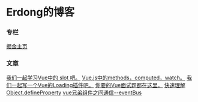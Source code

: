 # Erdong的博客
>>>

### 专栏
>>>
[掘金主页](https://juejin.im/user/57c5258d5bbb5000634b124a)

>>>
### 文章

[我们一起学习Vue中的 slot 吧。](https://juejin.im/post/5d329701e51d45109b01b25b)
[Vue.js中的methods，computed，watch。](https://juejin.im/post/5d30367af265da1b6f43ad78)
[我们一起写一个Vue的Loading插件吧。](https://juejin.im/post/5d15ba136fb9a07ef161961c)
[你要的Vue面试题都在这里。](https://juejin.im/post/5d13436f6fb9a07eca698ba0)
[快速理解Object.defineProperty](https://juejin.im/post/5d06ecf8f265da1bc07e38ef)
[vue兄弟组件之间通信--eventBus](https://juejin.im/post/5d035f6b6fb9a07f0052d7de)
